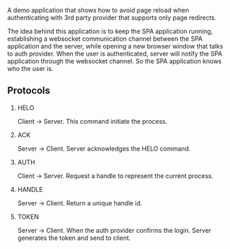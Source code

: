 A demo application that shows how to avoid page reload when authenticating
with 3rd party provider that supports only page redirects.

The idea behind this application is to keep the SPA application running,
establishing a websocket communication channel between the SPA application
and the server, while opening a new browser window that talks to auth provider.
When the user is authenticated, server will notify the SPA application through
the websocket channel. So the SPA application knows who the user is.

Protocols
---------

1. HELO

   Client -> Server.
   This command initiate the process.

2. ACK

   Server -> Client.
   Server acknowledges the HELO command.

3. AUTH

   Client -> Server.
   Request a handle to represent the current process.

4. HANDLE <some handle>

   Server -> Client.
   Return a unique handle id.

5. TOKEN <the auth token>

   Server -> Client.
   When the auth provider confirms the login. Server generates the token
   and send to client.